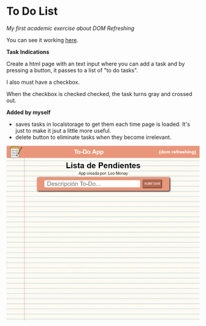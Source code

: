 # To Do List
_My first academic exercise about DOM Refreshing_

You can see it working [here](https://todolist-beige.vercel.app/).

**Task Indications**

Create a html page with an text input where you can add a task and by pressing a button, it passes to a list of "to do tasks".

I also must have a checkbox.

When the checkbox is checked checked, the task turns gray and crossed out.

**Added by myself**
- saves tasks in localstorage to get them each time page is loaded. It's just to make it jsut a little more useful.
- delete button to eliminate tasks when they become irrelevant.

![projectThumbnail](https://github.com/Leomonay/todolist/blob/main/thumbnail.png)
